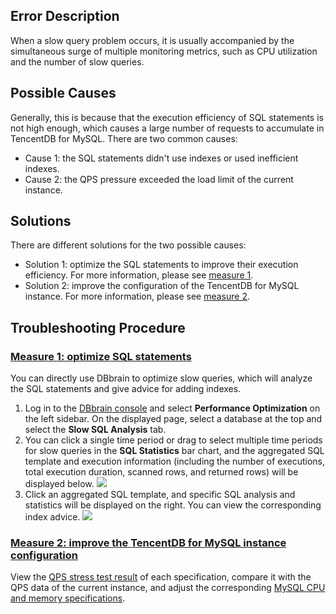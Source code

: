 ## Error Description
When a slow query problem occurs, it is usually accompanied by the simultaneous surge of multiple monitoring metrics, such as CPU utilization and the number of slow queries.

## Possible Causes
Generally, this is because that the execution efficiency of SQL statements is not high enough, which causes a large number of requests to accumulate in TencentDB for MySQL. There are two common causes:
- [](id:yy1)Cause 1: the SQL statements didn't use indexes or used inefficient indexes.
- [](id:yy2)Cause 2: the QPS pressure exceeded the load limit of the current instance.

## Solutions
There are different solutions for the two possible causes:
- Solution 1: optimize the SQL statements to improve their execution efficiency. For more information, please see [measure 1](#cs1).
- Solution 2: improve the configuration of the TencentDB for MySQL instance. For more information, please see [measure 2](#cs2).

## Troubleshooting Procedure
### [Measure 1: optimize SQL statements](id:cs1)
You can directly use DBbrain to optimize slow queries, which will analyze the SQL statements and give advice for adding indexes.
1. Log in to the [DBbrain console](https://console.cloud.tencent.com/dbbrain/performance/analysis) and select **Performance Optimization** on the left sidebar. On the displayed page, select a database at the top and select the **Slow SQL Analysis** tab.
2. You can click a single time period or drag to select multiple time periods for slow queries in the **SQL Statistics** bar chart, and the aggregated SQL template and execution information (including the number of executions, total execution duration, scanned rows, and returned rows) will be displayed below.
![](https://main.qcloudimg.com/raw/0659dcb5dfb47bf00c4df2646946f0ce.png)
3. Click an aggregated SQL template, and specific SQL analysis and statistics will be displayed on the right. You can view the corresponding index advice.
![](https://main.qcloudimg.com/raw/f72dcf38d05fc7381007502e930f3014.png)

### [Measure 2: improve the TencentDB for MySQL instance configuration](id:cs2)
View the [QPS stress test result](https://intl.cloud.tencent.com/document/product/236/8842) of each specification, compare it with the QPS data of the current instance, and adjust the corresponding [MySQL CPU and memory specifications](https://intl.cloud.tencent.com/document/product/236/19707).
